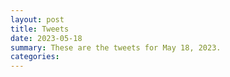 ```yaml
---
layout: post
title: Tweets
date: 2023-05-18
summary: These are the tweets for May 18, 2023.
categories:
---
```


